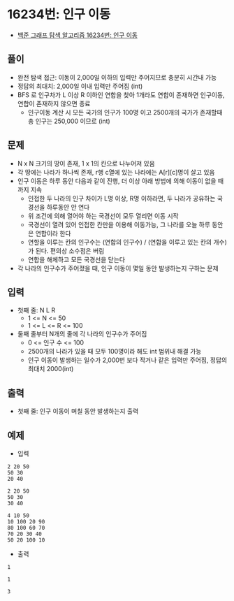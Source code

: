 # 16234번: 인구 이동
- [백준 그래프 탐색 알고리즘 16234번: 인구 이동](https://www.acmicpc.net/problem/16234)

## 풀이
- 완전 탐색 접근: 이동이 2,000일 이하의 입력만 주어지므로 충분히 시간내 가능
- 정답의 최대치: 2,000일 이내 입력만 주어짐 (int)
- BFS 로 인구차가 L 이상 R 이하인 연합을 찾아 1개라도 연합이 존재하면 인구이동, 연합이 존재하지 않으면 종료
  - 인구이동 계산 시 모든 국가의 인구가 100명 이고 2500개의 국가가 존재할때 총 인구는 250,000 이므로 (int)

## 문제
- N x N 크기의 땅이 존재, 1 x 1의 칸으로 나누어져 있음
- 각 땅에는 나라가 하나씩 존재, r행 c열에 있는 나라에는 A[r][c]명이 살고 있음
- 인구 이동은 하루 동안 다음과 같이 진행, 더 이상 아래 방법에 의해 이동이 없을 때까지 지속
  - 인접한 두 나라의 인구 차이가 L명 이상, R명 이하라면, 두 나라가 공유하는 국경선을 하루동안 안 연다
  - 위 조건에 의해 열어야 하는 국경선이 모두 열리면 이동 시작
  - 국경선이 열려 있어 인접한 칸만을 이용해 이동가능, 그 나라를 오늘 하루 동안은 연합이라 한다
  - 연할을 이루는 칸의 인구수는 (연합의 인구수) / (연합을 이루고 있는 칸의 개수)가 된다. 편의상 소수점은 버림
  - 연합을 해체하고 모든 국경선을 닫는다
- 각 나라의 인구수가 주어졌을 때, 인구 이동이 몇일 동안 발생하는지 구하는 문제

## 입력
- 첫째 줄: N L R
  - 1 <= N <= 50
  - 1 <= L <= R <= 100
- 둘째 줄부터 N개의 줄에 각 나라의 인구수가 주어짐
  - 0 <= 인구 수 <= 100
  - 2500개의 나라가 있을 때 모두 100명이라 해도 int 범위내 해결 가능
  - 인구 이동이 발생하는 일수가 2,000번 보다 작거나 같은 입력만 주어짐, 정답의 최대치 2000(int)

## 출력
- 첫째 줄: 인구 이동이 며칠 동안 발생하는지 출력

## 예제
- 입력
```text
2 20 50
50 30
20 40

2 20 50
50 30
30 40

4 10 50
10 100 20 90
80 100 60 70
70 20 30 40
50 20 100 10
```
- 출력
```text
1

1

3
```
